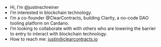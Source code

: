 - Hi, I’m @justinschreiner
- I’m interested in blockchain technology.
- I’m a co-founder @ClearContracts, building Clarity, a no-code DAO tooling platform on Cardano.
- I’m looking to collaborate with with others who are lowering the barrier to entry to interact with blockchain technology.
- How to reach me: justin@clearcontracts.io

